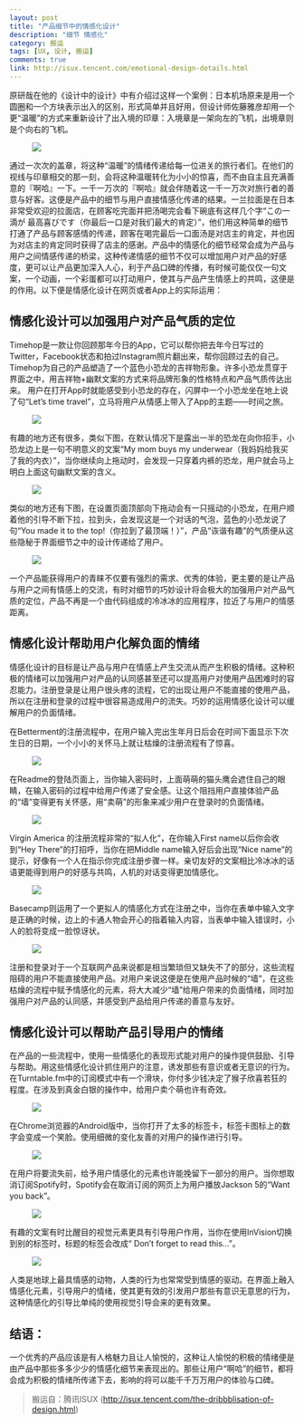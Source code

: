 ```yaml
---
layout: post
title: "产品细节中的情感化设计"
description: "细节 情感化"
category: 搬运
tags: [UX, 设计, 搬运]
comments: true
link: http://isux.tencent.com/emotional-design-details.html
---
```


原研哉在他的《设计中的设计》中有介绍过这样一个案例：日本机场原来是用一个圆圈和一个方块表示出入的区别，形式简单并且好用，但设计师佐藤雅彦却用一个更“温暖”的方式来重新设计了出入境的印章：入境章是一架向左的飞机，出境章则是个向右的飞机。

<figure>
	<img src="http://isux.tencent.com/wp-content/uploads/2014/12/20141203175037438.png">
</figure>

通过一次次的盖章，将这种“温暖”的情绪传递给每一位进关的旅行者们。在他们的视线与印章相交的那一刻，会将这种温暖转化为小小的惊喜，而不由自主且充满善意的『啊哈』一下。一千一万次的『啊哈』就会伴随着这一千一万次对旅行者的善意与好客。这便是产品中的细节与用户直接情感化传递的结果。一兰拉面是在日本非常受欢迎的拉面店，在顾客吃完面并把汤喝完会看下碗底有这样几个字“この一滴が 最高喜びです（你最后一口是对我们最大的肯定）”，他们用这种简单的细节打通了产品与顾客感情的传递，顾客在喝完最后一口面汤是对店主的肯定，并也因为对店主的肯定同时获得了店主的感谢。产品中的情感化的细节经常会成为产品与用户之间情感传递的桥梁，这种传递情感的细节不仅可以增加用户对产品的好感度，更可以让产品更加深入人心，利于产品口碑的传播，有时候可能仅仅一句文案，一个动画，一个彩蛋都可以打动用户，使其与产品产生情感上的共鸣，这便是的作用。以下便是情感化设计在网页或者App上的实际运用：

## 情感化设计可以加强用户对产品气质的定位 ##

Timehop是一款让你回顾那年今日的App，它可以帮你把去年今日写过的Twitter，Facebook状态和拍过Instagram照片翻出来，帮你回顾过去的自己。Timehop为自己的产品塑造了一个蓝色小恐龙的吉祥物形象。许多小恐龙贯穿于界面之中，用吉祥物+幽默文案的方式来将品牌形象的性格特点和产品气质传达出来。 用户在打开App时就能感受到小恐龙的存在，闪屏中一个小恐龙坐在地上说了句“Let’s time travel”，立马将用户从情感上带入了App的主题——时间之旅。 

<figure>
	<img src="http://isux.tencent.com/wp-content/uploads/2014/12/20141203185743753.png">
</figure>

有趣的地方还有很多，类似下图，在默认情况下是露出一半的恐龙在向你招手，小恐龙边上是一句不明意义的文案“My mom buys my underwear（我妈妈给我买了我的内衣）”，当你继续向上拖动时，会发现一只穿着内裤的恐龙，用户就会马上明白上面这句幽默文案的含义。

<figure>
	<img src="http://isux.tencent.com/wp-content/uploads/2014/12/20141203185618515-590x523.png">
</figure>

类似的地方还有下图，在设置页面顶部向下拖动会有一只摇动的小恐龙，在用户顺着他的引导不断下拉，拉到头，会发现这是一个对话的气泡，蓝色的小恐龙说了句“You made it to the top!（你拉到了最顶端！）”，产品“诙谐有趣”的气质便从这些隐秘于界面细节之中的设计传递给了用户。

<figure>
	<img src="http://isux.tencent.com/wp-content/uploads/2014/12/20141203190226807-590x523.png">
</figure>

一个产品能获得用户的青睐不仅要有强烈的需求、优秀的体验，更主要的是让产品与用户之间有情感上的交流，有时对细节的巧妙设计将会极大的加强用户对产品气质的定位，产品不再是一个由代码组成的冷冰冰的应用程序，拉近了与用户的情感距离。

## 情感化设计帮助用户化解负面的情绪 ##

情感化设计的目标是让产品与用户在情感上产生交流从而产生积极的情绪。这种积极的情绪可以加强用户对产品的认同感甚至还可以提高用户对使用产品困难时的容忍能力。注册登录是让用户很头疼的流程，它的出现让用户不能直接的使用产品，所以在注册和登录的过程中很容易造成用户的流失。巧妙的运用情感化设计可以缓解用户的负面情绪。

在Betterment的注册流程中，在用户输入完出生年月日后会在时间下面显示下次生日的日期，一个小小的关怀马上就让枯燥的注册流程有了惊喜。

<figure>
	<img src="http://isux.tencent.com/wp-content/uploads/2014/12/20141203190823478.png">
</figure>

在Readme的登陆页面上，当你输入密码时，上面萌萌的猫头鹰会遮住自己的眼睛，在输入密码的过程中给用户传递了安全感。让这个阻挡用户直接体验产品的“墙”变得更有关怀感，用“卖萌”的形象来减少用户在登录时的负面情绪。 

<figure>
	<img src="http://isux.tencent.com/wp-content/uploads/2014/12/20141203191006677.png">
</figure>

Virgin America 的注册流程非常的“拟人化”，在你输入First name以后你会收到“Hey There”的打招呼，当你在把Middle name输入好后会出现“Nice name”的提示，好像有一个人在指示你完成注册步骤一样。亲切友好的文案相比冷冰冰的话语更能得到用户的好感与共鸣，人机的对话变得更加情感化。

<figure>
	<img src="http://isux.tencent.com/wp-content/uploads/2014/12/20141203191124669.png">
</figure>

Basecamp则运用了一个更拟人的情感化方式在注册之中，当你在表单中输入文字是正确的时候，边上的卡通人物会开心的指着输入内容，当表单中输入错误时，小人的脸将变成一脸惊讶状。 <figure>
	<img src="http://isux.tencent.com/wp-content/uploads/2014/12/20141203192655765-590x523.png">
</figure>

注册和登录对于一个互联网产品来说都是相当繁琐但又缺失不了的部分，这些流程阻碍的用户不能直接使用产品。对用户来说这便是在使用产品时候的“墙”，在这些枯燥的流程中赋予情感化的元素，将大大减少“墙”给用户带来的负面情绪，同时加强用户对产品的认同感，并感受到产品给用户传递的善意与友好。

## 情感化设计可以帮助产品引导用户的情绪 ##

在产品的一些流程中，使用一些情感化的表现形式能对用户的操作提供鼓励、引导与帮助。用这些情感化设计抓住用户的注意，诱发那些有意识或者无意识的行为。 在Turntable.fm中的订阅模式中有一个滑块，你付多少钱决定了猴子欣喜若狂的程度。在涉及到真金白银的操作中，给用户卖个萌也许有奇效。

<figure>
	<img src="http://isux.tencent.com/wp-content/uploads/2014/12/20141203192015200-590x378.png">
</figure>

在Chrome浏览器的Android版中，当你打开了太多的标签卡，标签卡图标上的数字会变成一个笑脸。使用细微的变化友善的对用户的操作进行引导。

<figure>
	<img src="http://isux.tencent.com/wp-content/uploads/2014/12/20141203192113165-590x89.jpg">
</figure>

在用户将要流失前，给予用户情感化的元素也许能挽留下一部分的用户。当你想取消订阅Spotify时，Spotify会在取消订阅的网页上为用户播放Jackson 5的“Want you back”。

<figure>
	<img src="http://isux.tencent.com/wp-content/uploads/2014/12/20141203192636392-590x288.jpg">
</figure>

有趣的文案有时比醒目的视觉元素更具有引导用户作用，当你在使用InVision切换到别的标签时，标题的标签会改成“ Don’t forget to read this…”。

<figure>
	<img src="http://isux.tencent.com/wp-content/uploads/2014/12/2014120319232165.gif">
</figure>

人类是地球上最具情感的动物，人类的行为也常常受到情感的驱动。在界面上融入情感化元素，引导用户的情绪，使其更有效的引发用户那些有意识无意思的行为，这种情感化的引导比单纯的使用视觉引导会来的更有效果。

## 结语： ##

一个优秀的产品应该是有人格魅力且让人愉悦的，这种让人愉悦的积极的情绪便是由产品中那些多多少少的情感化细节来表现出的。那些让用户“啊哈”的细节，都将会成为积极的情绪所传递下去，影响的将可以能千千万万用户的体验与口碑。

> 搬运自：腾讯ISUX (http://isux.tencent.com/the-dribbblisation-of-design.html)